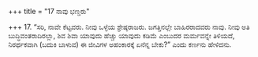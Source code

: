 +++
title = "17 ನಾವು ಭಣ್ಡರು"

+++
17. “ಸರಿ, ನಾವೇ ಕೆಟ್ಟವರು. ನೀವು ಒಳ್ಳೆಯ ಶ್ರೇಷ್ಠರಾಜರು. ಜಗತ್ತಿನಲ್ಲೇ ಬಾಹಿರರಾದವರು ನಾವು. ನೀವು ಅತಿ ಬುದ್ಧಿವಂತರಾದಿರಲ್ಲಾ, ಶಿವ ಶಿವಾ  ಯಾವುದು ಹೆಚ್ಚು ಯಾವುದು ಕಡಿಮೆ ಎಂಬುದರ ಮರ್ಮವನ್ನೇ ತಿಳಿಯದೆ, ನಿರರ್ಥಕವಾಗಿ (ಬದುಕಿ ಬಾಳುವ) ಈ ಜೀವಿಗಳ ಅಹಂಕಾರಕ್ಕೆ ಏನೆನ್ನ ಬೇಕು?” ಎಂದು ಕರ್ಣನು ಹೇಳಿದನು.